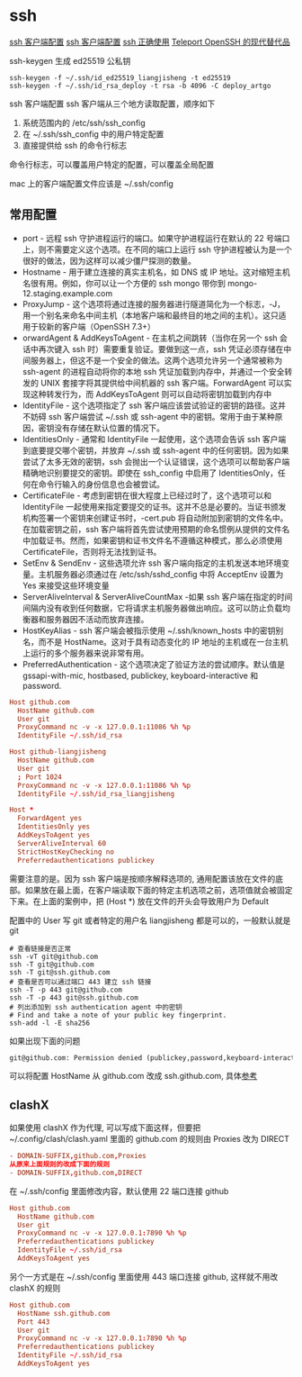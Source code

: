 # ssh

[ssh 客户端配置](https://ohmyweekly.github.io/notes/2020-10-01-ssh-configuration/)
[ssh 客户端配置](https://goteleport.com/blog/ssh-config/)
[ssh 正确使用](https://goteleport.com/blog/how-to-ssh-properly/)
[Teleport OpenSSH 的现代替代品](https://github.com/gravitational/teleport)

ssh-keygen 生成 ed25519 公私钥

```shell
ssh-keygen -f ~/.ssh/id_ed25519_liangjisheng -t ed25519
ssh-keygen -f ~/.ssh/id_rsa_deploy -t rsa -b 4096 -C deploy_artgo
```

ssh 客户端配置
ssh 客户端从三个地方读取配置，顺序如下

1. 系统范围内的 /etc/ssh/ssh_config
2. 在 ~/.ssh/ssh_config 中的用户特定配置
3. 直接提供给 ssh 的命令行标志

命令行标志，可以覆盖用户特定的配置，可以覆盖全局配置

mac 上的客户端配置文件应该是 ~/.ssh/config

## 常用配置

* port - 远程 ssh 守护进程运行的端口。如果守护进程运行在默认的 22 号端口上，则不需要定义这个选项。在不同的端口上运行 ssh 守护进程被认为是一个很好的做法，因为这样可以减少僵尸探测的数量。
* Hostname - 用于建立连接的真实主机名，如 DNS 或 IP 地址。这对缩短主机名很有用。例如，你可以让一个方便的 ssh mongo 带你到 mongo-12.staging.example.com
* ProxyJump - 这个选项将通过连接的服务器进行隧道简化为一个标志，-J，用一个别名来命名中间主机（本地客户端和最终目的地之间的主机）。这只适用于较新的客户端（OpenSSH 7.3+）
* orwardAgent & AddKeysToAgent - 在主机之间跳转（当你在另一个 ssh 会话中再次键入 ssh 时）需要重复验证。要做到这一点，ssh 凭证必须存储在中间服务器上，但这不是一个安全的做法。这两个选项允许另一个通常被称为 ssh-agent 的进程自动将你的本地 ssh 凭证加载到内存中，并通过一个安全转发的 UNIX 套接字将其提供给中间机器的 ssh 客户端。ForwardAgent 可以实现这种转发行为，而 AddKeysToAgent 则可以自动将密钥加载到内存中
* IdentityFile - 这个选项指定了 ssh 客户端应该尝试验证的密钥的路径。这并不妨碍 ssh 客户端尝试 ~/.ssh 或 ssh-agent 中的密钥。常用于由于某种原因，密钥没有存储在默认位置的情况下。
* IdentitiesOnly - 通常和 IdentityFile 一起使用，这个选项会告诉 ssh 客户端到底要提交哪个密钥，并放弃 ~/.ssh 或 ssh-agent 中的任何密钥。因为如果尝试了太多无效的密钥，ssh 会抛出一个认证错误，这个选项可以帮助客户端精确地识别要提交的密钥。即使在 ssh_config 中启用了 IdentitiesOnly，任何在命令行输入的身份信息也会被尝试。
* CertificateFile - 考虑到密钥在很大程度上已经过时了，这个选项可以和 IdentityFile 一起使用来指定要提交的证书。这并不总是必要的。当证书颁发机构签署一个密钥来创建证书时，-cert.pub 将自动附加到密钥的文件名中。在加载密钥之前，ssh 客户端将首先尝试使用预期的命名惯例从提供的文件名中加载证书。然而，如果密钥和证书文件名不遵循这种模式，那么必须使用 CertificateFile，否则将无法找到证书。
* SetEnv & SendEnv - 这些选项允许 ssh 客户端向指定的主机发送本地环境变量。主机服务器必须通过在 /etc/ssh/sshd_config 中将 AcceptEnv 设置为 Yes 来接受这些环境变量
* ServerAliveInterval & ServerAliveCountMax -如果 ssh 客户端在指定的时间间隔内没有收到任何数据，它将请求主机服务器做出响应。这可以防止负载均衡器和服务器因不活动而放弃连接。
* HostKeyAlias - ssh 客户端会被指示使用 ~/.ssh/known_hosts 中的密钥别名，而不是 HostName。这对于具有动态变化的 IP 地址的主机或在一台主机上运行的多个服务器来说非常有用。
* PreferredAuthentication - 这个选项决定了验证方法的尝试顺序。默认值是 gssapi-with-mic, hostbased, publickey, keyboard-interactive 和 password.

```conf
Host github.com
  HostName github.com
  User git
  ProxyCommand nc -v -x 127.0.0.1:11086 %h %p
  IdentityFile ~/.ssh/id_rsa

Host github-liangjisheng
  HostName github.com
  User git
  ; Port 1024
  ProxyCommand nc -v -x 127.0.0.1:11086 %h %p
  IdentityFile ~/.ssh/id_rsa_liangjisheng

Host *
  ForwardAgent yes
  IdentitiesOnly yes
  AddKeysToAgent yes
  ServerAliveInterval 60
  StrictHostKeyChecking no
  Preferredauthentications publickey
```

需要注意的是。因为 ssh 客户端是按顺序解释选项的, 通用配置该放在文件的底部。如果放在最上面，在客户端读取下面的特定主机选项之前，选项值就会被固定下来。在上面的案例中，把 (Host *) 放在文件的开头会导致用户为 Default

配置中的 User 写 git 或者特定的用户名 liangjisheng 都是可以的，一般默认就是 git

```shell
# 查看链接是否正常
ssh -vT git@github.com
ssh -T git@github.com
ssh -T git@ssh.github.com
# 查看是否可以通过端口 443 建立 ssh 链接
ssh -T -p 443 git@github.com
ssh -T -p 443 git@ssh.github.com
# 列出添加到 ssh authentication agent 中的密钥
# Find and take a note of your public key fingerprint.
ssh-add -l -E sha256
```

如果出现下面的问题

```txt
git@github.com: Permission denied (publickey,password,keyboard-interactive)
```

可以将配置 HostName 从 github.com 改成 ssh.github.com, 具体[参考](https://stackoverflow.com/questions/73784685/gitgithub-com-permission-denied-publickey-password-keyboard-interactive)

## clashX

如果使用 clashX 作为代理, 可以写成下面这样，但要把 ~/.config/clash/clash.yaml 里面的 github.com 的规则由 Proxies 改为 DIRECT

```conf
- DOMAIN-SUFFIX,github.com,Proxies
从原来上面规则的改成下面的规则
- DOMAIN-SUFFIX,github.com,DIRECT
```

在 ~/.ssh/config 里面修改内容，默认使用 22 端口连接 github

```conf
Host github.com
  HostName github.com
  User git
  ProxyCommand nc -v -x 127.0.0.1:7890 %h %p
  Preferredauthentications publickey
  IdentityFile ~/.ssh/id_rsa
  AddKeysToAgent yes
```

另个一方式是在 ~/.ssh/config 里面使用 443 端口连接 github, 这样就不用改 clashX 的规则

```conf
Host github.com
  HostName ssh.github.com
  Port 443
  User git
  ProxyCommand nc -v -x 127.0.0.1:7890 %h %p
  Preferredauthentications publickey
  IdentityFile ~/.ssh/id_rsa
  AddKeysToAgent yes
```
